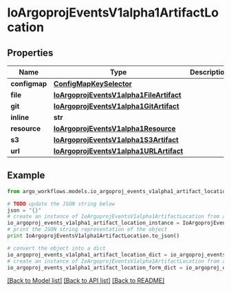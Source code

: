 # IoArgoprojEventsV1alpha1ArtifactLocation


## Properties

Name | Type | Description | Notes
------------ | ------------- | ------------- | -------------
**configmap** | [**ConfigMapKeySelector**](ConfigMapKeySelector.md) |  | [optional] 
**file** | [**IoArgoprojEventsV1alpha1FileArtifact**](IoArgoprojEventsV1alpha1FileArtifact.md) |  | [optional] 
**git** | [**IoArgoprojEventsV1alpha1GitArtifact**](IoArgoprojEventsV1alpha1GitArtifact.md) |  | [optional] 
**inline** | **str** |  | [optional] 
**resource** | [**IoArgoprojEventsV1alpha1Resource**](IoArgoprojEventsV1alpha1Resource.md) |  | [optional] 
**s3** | [**IoArgoprojEventsV1alpha1S3Artifact**](IoArgoprojEventsV1alpha1S3Artifact.md) |  | [optional] 
**url** | [**IoArgoprojEventsV1alpha1URLArtifact**](IoArgoprojEventsV1alpha1URLArtifact.md) |  | [optional] 

## Example

```python
from argo_workflows.models.io_argoproj_events_v1alpha1_artifact_location import IoArgoprojEventsV1alpha1ArtifactLocation

# TODO update the JSON string below
json = "{}"
# create an instance of IoArgoprojEventsV1alpha1ArtifactLocation from a JSON string
io_argoproj_events_v1alpha1_artifact_location_instance = IoArgoprojEventsV1alpha1ArtifactLocation.from_json(json)
# print the JSON string representation of the object
print IoArgoprojEventsV1alpha1ArtifactLocation.to_json()

# convert the object into a dict
io_argoproj_events_v1alpha1_artifact_location_dict = io_argoproj_events_v1alpha1_artifact_location_instance.to_dict()
# create an instance of IoArgoprojEventsV1alpha1ArtifactLocation from a dict
io_argoproj_events_v1alpha1_artifact_location_form_dict = io_argoproj_events_v1alpha1_artifact_location.from_dict(io_argoproj_events_v1alpha1_artifact_location_dict)
```
[[Back to Model list]](../README.md#documentation-for-models) [[Back to API list]](../README.md#documentation-for-api-endpoints) [[Back to README]](../README.md)


